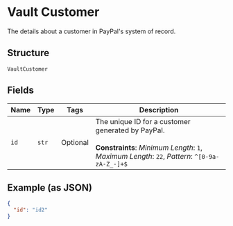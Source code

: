 
# Vault Customer

The details about a customer in PayPal's system of record.

## Structure

`VaultCustomer`

## Fields

| Name | Type | Tags | Description |
|  --- | --- | --- | --- |
| `id` | `str` | Optional | The unique ID for a customer generated by PayPal.<br><br>**Constraints**: *Minimum Length*: `1`, *Maximum Length*: `22`, *Pattern*: `^[0-9a-zA-Z_-]+$` |

## Example (as JSON)

```json
{
  "id": "id2"
}
```

